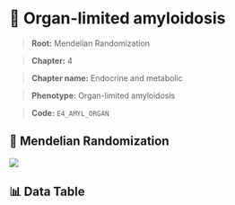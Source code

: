 # 🧪 Organ-limited amyloidosis

> **Root:** Mendelian Randomization

> **Chapter:** 4  

> **Chapter name:** Endocrine and metabolic

> **Phenotype:** Organ-limited amyloidosis  

> **Code:** `E4_AMYL_ORGAN`

## 🧬 Mendelian Randomization  

<img src="/MR/Figures/Forward/E4_AMYL_ORGAN.png"/>

## 📊 Data Table

<CsvTableMRF src="/MR_Data/Forward/E4_AMYL_ORGAN.csv"/>

